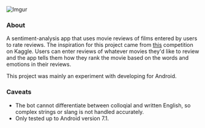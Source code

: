 ![Imgur](https://i.imgur.com/59ahg9p.png)

### About

A sentiment-analysis app that uses movie reviews of films entered by users to rate reviews. The inspiration for this project came from [this](https://www.kaggle.com/c/sentiment-analysis-on-movie-reviews) competition on Kaggle. Users can enter reviews of whatever movies they'd like to review and the app tells them how they rank the movie based on the words and emotions in their reviews. 

This project was mainly an experiment with developing for Android. 

### Caveats

- The bot cannot differentiate between colloqial and written English, so complex strings or slang is not handled accurately. 
- Only tested up to Android version 7.1.

